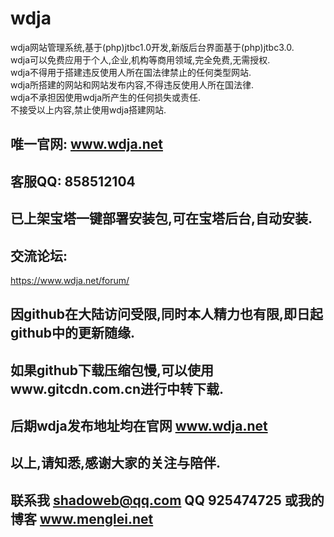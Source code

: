 # wdja
wdja网站管理系统,基于(php)jtbc1.0开发,新版后台界面基于(php)jtbc3.0.  
wdja可以免费应用于个人,企业,机构等商用领域,完全免费,无需授权.  
wdja不得用于搭建违反使用人所在国法律禁止的任何类型网站.  
wdja所搭建的网站和网站发布内容,不得违反使用人所在国法律.  
wdja不承担因使用wdja所产生的任何损失或责任.  
不接受以上内容,禁止使用wdja搭建网站.  

## 唯一官网: www.wdja.net
## 客服QQ: 858512104


## 已上架宝塔一键部署安装包,可在宝塔后台,自动安装.

## 交流论坛:
https://www.wdja.net/forum/

## 因github在大陆访问受限,同时本人精力也有限,即日起github中的更新随缘.

## 如果github下载压缩包慢,可以使用www.gitcdn.com.cn进行中转下载.

## 后期wdja发布地址均在官网 www.wdja.net

## 以上,请知悉,感谢大家的关注与陪伴.

## 联系我 shadoweb@qq.com  QQ 925474725 或我的博客 www.menglei.net

